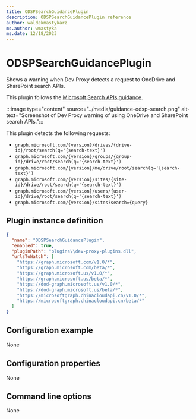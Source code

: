```yaml
---
title: ODSPSearchGuidancePlugin
description: ODSPSearchGuidancePlugin reference
author: waldekmastykarz
ms.author: wmastyka
ms.date: 12/18/2023
---
```


# ODSPSearchGuidancePlugin

Shows a warning when Dev Proxy detects a request to OneDrive and SharePoint search APIs.

This plugin follows the [Microsoft Search APIs guidance](https://devblogs.microsoft.com/microsoft365dev/transition-to-microsoft-graph-search-endpoint-for-onedrive-and-sharepoint/).

:::image type="content" source="../media/guidance-odsp-search.png" alt-text="Screenshot of Dev Proxy warning of using OneDrive and SharePoint search APIs.":::

This plugin detects the following requests:

- `graph.microsoft.com/{version}/drives/{drive-id}/root/search(q='{search-text}')`
- `graph.microsoft.com/{version}/groups/{group-id}/drive/root/search(q='{search-text}')`
- `graph.microsoft.com/{version}/me/drive/root/search(q='{search-text}')`
- `graph.microsoft.com/{version}/sites/{site-id}/drive/root/search(q='{search-text}')`
- `graph.microsoft.com/{version}/users/{user-id}/drive/root/search(q='{search-text}')`
- `graph.microsoft.com/{version}/sites?search={query}`

## Plugin instance definition

```json
{
  "name": "ODSPSearchGuidancePlugin",
  "enabled": true,
  "pluginPath": "plugins\\dev-proxy-plugins.dll",
  "urlsToWatch": [
    "https://graph.microsoft.com/v1.0/*",
    "https://graph.microsoft.com/beta/*",
    "https://graph.microsoft.us/v1.0/*",
    "https://graph.microsoft.us/beta/*",
    "https://dod-graph.microsoft.us/v1.0/*",
    "https://dod-graph.microsoft.us/beta/*",
    "https://microsoftgraph.chinacloudapi.cn/v1.0/*",
    "https://microsoftgraph.chinacloudapi.cn/beta/*"
  ]
}
```

## Configuration example

None

## Configuration properties

None

## Command line options

None

